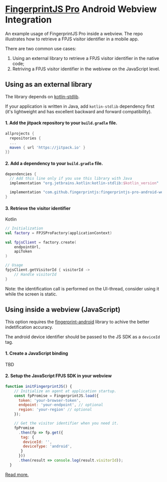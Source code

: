 # [FingerprintJS Pro](https://fingerprintjs.com/) Android Webview Integration

An example usage of FingerprintJS Pro inside a webview. The repo illustrates how to retrieve a FPJS visitor identifier in a mobile app.

There are two common use cases:
1. Using an external library to retrieve a FPJS visitor identifier in the native code;
2. Retriving a FPJS visitor identifier in the webivew on the JavaScript level.

## Using as an external library

The library depends on [kotlin-stdlib](https://kotlinlang.org/api/latest/jvm/stdlib/).

If your application is written in Java, add `kotlin-stdlib` dependency first (it's lightweight and has excellent backward and forward compatibility).

#### 1. Add the jitpack repository to your `build.gradle` file.

```gradle
allprojects {	
  repositories {
  ...
  maven { url 'https://jitpack.io' }	
}}
```

#### 2. Add a dependency to your `build.gradle` file.

```gradle
dependencies {
  // Add this line only if you use this library with Java
  implementation "org.jetbrains.kotlin:kotlin-stdlib:$kotlin_version"

  implementation "com.github.fingerprintjs:fingerprintjs-pro-android-webview-1.0"
}
```

#### 3. Retrieve the visitor identifier

Kotlin

```kotlin
// Initialization
val factory = FPJSProFactory(applicationContext)
 
val fpjsClient = factory.create(
    endpointUrl,
    apiToken
)

// Usage
fpjsClient.getVisitorId { visitorId ->
    // Handle visitorId
}
```

Note: the identification call is performed on the UI-thread, consider using it while the screen is static.


## Using inside a webview (JavaScript)

This option requires the [fingerprint-android](https://github.com/fingerprintjs/fingerprint-android) library to achive the better indetification accuracy. 

The android device identifier should be passed to the JS SDK as a `deviceId` tag.

#### 1. Create a JavaScript binding

TBD


#### 2. Setup the JavaScript FPJS SDK in your webview

```js
function initFingerprintJS() {
    // Initialize an agent at application startup.
    const fpPromise = FingerprintJS.load({
      token: 'your-browser-token',
      endpoint: 'your-endpoint', // optional
      region: 'your-region' // optional
    });

    // Get the visitor identifier when you need it.
    fpPromise
      .then(fp => fp.get({
       tag: {
        deviceId: '',
        deviceType: 'android',
       }
      }))
      .then(result => console.log(result.visitorId));
  }
```

[Read more.](https://dev.fingerprintjs.com/docs)
